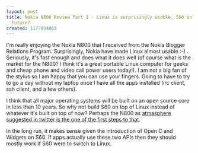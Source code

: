 ```yaml
---
layout: post
title: Nokia N800 Review Part 1 - Linux is surprisingly usable, S60 on Linux in the
  future?
created: 1177934063
---
```

<p>
I'm really enjoying the Nokia N800 that I received from the Nokia Blogger Relations Program. Surprisingly, Nokia have made Linux almost usable :-) . Seriously, it's fast enough and does what it does well (of course what is the market for the N800? I think it's a great portable Linux computer for geeks and cheap phone and video call power users today!). I am not a big fan of the stylus so I am happy that you can use your fingers. Going to have to try to go a day without my laptop once I have all the apps installed (irc client, ssh client, and a few others).
</p><p>
I think that all major operating systems will be built on an open source core in less than 10 years. So why not build S60 on top of Linux instead of whatever it's built on top of now? Perhaps the N800 as <a href="http://twitter.com/atmasphere/statuses/43166582">atmasphere suggested in twitter is the one of the first steps to that</a>. 
</p><p>
In the long run, it makes sense given the introduction of Open C and Widgets on S60. If apps actually use these two APIs then they should mostly work if S60 were to switch to Linux.
</p>
